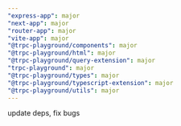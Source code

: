 ```yaml
---
"express-app": major
"next-app": major
"router-app": major
"vite-app": major
"@trpc-playground/components": major
"@trpc-playground/html": major
"@trpc-playground/query-extension": major
"trpc-playground": major
"@trpc-playground/types": major
"@trpc-playground/typescript-extension": major
"@trpc-playground/utils": major
---
```


update deps, fix bugs
